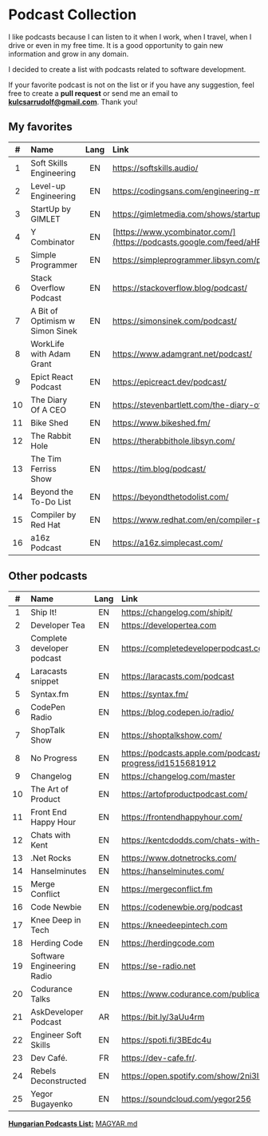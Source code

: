 # Podcast Collection

I like podcasts because I can listen to it when I work, when I travel, when I drive or even in my free time. It is a good opportunity to gain new information and grow in any domain.

I decided to create a list with podcasts related to software development.

If your favorite podcast is not on the list or if you have any suggestion, feel free to create a **pull request** or send me an email to **kulcsarrudolf@gmail.com**. Thank you!

## My favorites

|  #  | Name                            | Lang | Link                                                                                                                                 |
| :-: | :------------------------------ | :--: | :----------------------------------------------------------------------------------------------------------------------------------- |
|  1  | Soft Skills Engineering         |  EN  | https://softskills.audio/                                                                                                            |
|  2  | Level-up Engineering            |  EN  | https://codingsans.com/engineering-management-podcast                                                                                |
|  3  | StartUp by GIMLET               |  EN  | https://gimletmedia.com/shows/startup                                                                                                |
|  4  | Y Combinator                    |  EN  | [https://www.ycombinator.com/](https://podcasts.google.com/feed/aHR0cHM6Ly9iYWNrdHJhY2tzLmZtL3ljb21iaW5hdG9yL3ljb21iaW5hdG9yL2ZlZWQ) |
|  5  | Simple Programmer               |  EN  | https://simpleprogrammer.libsyn.com/podcast                                                                                          |
|  6  | Stack Overflow Podcast          |  EN  | https://stackoverflow.blog/podcast/                                                                                                  |
|  7  | A Bit of Optimism w Simon Sinek |  EN  | https://simonsinek.com/podcast/                                                                                                      |
|  8  | WorkLife with Adam Grant        |  EN  | https://www.adamgrant.net/podcast/                                                                                                   |
|  9  | Epict React Podcast             |  EN  | https://epicreact.dev/podcast/                                                                                                       |
| 10  | The Diary Of A CEO              |  EN  | https://stevenbartlett.com/the-diary-of-a-ceo-podcast                                                                                |
| 11  | Bike Shed                       |  EN  | https://www.bikeshed.fm/                                                                                                             |
| 12  | The Rabbit Hole                 |  EN  | https://therabbithole.libsyn.com/                                                                                                    |
| 13  | The Tim Ferriss Show            |  EN  | https://tim.blog/podcast/                                                                                                            |
| 14  | Beyond the To-Do List           |  EN  | https://beyondthetodolist.com/                                                                                                       |
| 15  | Compiler by Red Hat             |  EN  | https://www.redhat.com/en/compiler-podcast                                                                                           |
| 16  | a16z Podcast                    |  EN  | https://a16z.simplecast.com/                                                                                                         |

## Other podcasts

|  #  | Name                       | Lang | Link                                                        |
| :-: | :------------------------- | :--: | :---------------------------------------------------------- |
|  1  | Ship It!                   |  EN  | https://changelog.com/shipit/                               |
|  2  | Developer Tea              |  EN  | https://developertea.com                                    |
|  3  | Complete developer podcast |  EN  | https://completedeveloperpodcast.com/                       |
|  4  | Laracasts snippet          |  EN  | https://laracasts.com/podcast                               |
|  5  | Syntax.fm                  |  EN  | https://syntax.fm/                                          |
|  6  | CodePen Radio              |  EN  | https://blog.codepen.io/radio/                              |
|  7  | ShopTalk Show              |  EN  | https://shoptalkshow.com/                                   |
|  8  | No Progress                |  EN  | https://podcasts.apple.com/podcast/no-progress/id1515681912 |
|  9  | Changelog                  |  EN  | https://changelog.com/master                                |
| 10  | The Art of Product         |  EN  | https://artofproductpodcast.com/                            |
| 11  | Front End Happy Hour       |  EN  | https://frontendhappyhour.com/                              |
| 12  | Chats with Kent            |  EN  | https://kentcdodds.com/chats-with-kent-podcast/             |
| 13  | .Net Rocks                 |  EN  | https://www.dotnetrocks.com/                                |
| 14  | Hanselminutes              |  EN  | https://hanselminutes.com/                                  |
| 15  | Merge Conflict             |  EN  | https://mergeconflict.fm                                    |
| 16  | Code Newbie                |  EN  | https://codenewbie.org/podcast                              |
| 17  | Knee Deep in Tech          |  EN  | https://kneedeepintech.com                                  |
| 18  | Herding Code               |  EN  | https://herdingcode.com                                     |
| 19  | Software Engineering Radio |  EN  | https://se-radio.net                                        |
| 20  | Codurance Talks            |  EN  | https://www.codurance.com/publications/tag/podcasts         |
| 21  | AskDeveloper Podcast       |  AR  | https://bit.ly/3aUu4rm                                      |
| 22  | Engineer Soft Skills       |  EN  | https://spoti.fi/3BEdc4u                                    |
| 23  | Dev Café.                  |  FR  | https://dev-cafe.fr/.                                       |
| 24  | Rebels Deconstructed       |  EN  | https://open.spotify.com/show/2ni3IHiiqVjpgQkA7lLFc1        |
| 25  | Yegor Bugayenko            |  EN  | https://soundcloud.com/yegor256                             |

[**Hungarian Podcasts List:**](https://github.com/kulcsarrudolf/podcast/blob/master/MAGYAR.MD) [MAGYAR.md](https://github.com/kulcsarrudolf/podcast/blob/master/MAGYAR.MD)
